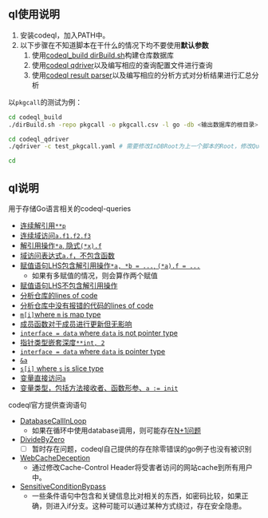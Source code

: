## ql使用说明

1. 安装codeql，加入PATH中。
2. 以下步骤在不知道脚本在干什么的情况下均不要使用**默认参数**
   1. 使用[codeql_build dirBuild.sh](http://222.195.92.204:1480/vm/empirical-go/-/blob/master/scripts/codeql_build/dirBuild.sh?ref_type=heads)构建仓库数据库
   2. 使用[codeql qdriver](http://222.195.92.204:1480/vm/empirical-go/-/tree/master/scripts/codeql_qdriver?ref_type=heads)以及编写相应的查询配置文件进行查询
   3. 使用[codeql result parser](http://222.195.92.204:1480/vm/empirical-go/-/tree/master/scripts/codeql_result_parser?ref_type=heads)以及编写相应的分析方式对分析结果进行汇总分析

以`pkgcall`的测试为例：

```bash
cd codeql_build
./dirBuild.sh -repo pkgcall -o pkgcall.csv -l go -db <输出数据库的根目录> <待分析仓库根目录，这里为codeql-queries/test/repos>

cd codeql_qdriver
./qdriver -c test_pkgcall.yaml # 需要修改InDBRoot为上一个脚本的Root，修改QueryRoot和OutResultRoot

cd 
```

## ql说明

用于存储Go语言相关的codeql-queries

- [连续解引用`**p`](../codeql-queries/consecutiveDerefTimes.ql)
- [连续域访问`a.f1.f2.f3`](../codeql-queries/consecutiveFieldAccTimes.ql)
- [解引用操作`*a`, 隐式`(*x).f`](../codeql-queries/derefAcc.ql)
- [域访问表达式`a.f`，不包含函数](../codeql-queries/fieldAcc.ql)
- [赋值语句LHS包含解引用操作`*a, *b = ...`, `(*a).f = ...`](../codeql-queries/lhsDeref.ql)
  - 如果有多赋值的情况，则会算作两个赋值
- [赋值语句LHS不包含解引用操作](../codeql-queries/lhsNoDeref.ql)
- [分析仓库的lines of code](../codeql-queries/loc.ql)
- [分析仓库中没有报错的代码的lines of code](../codeql-queries/locOfFilesAnalyzed.ql)
- [`m[i]`where `m` is map type](../codeql-queries/mapIdx.ql)
- [成员函数对于成员进行更新但无影响](../codeql-queries/nonEffectUpdateToMember.ql)
- [`interface = data` where `data` is not pointer type](../codeql-queries/nonPtrAssignToInterface.ql)
- [指针类型嵌套深度`**int, 2`](../codeql-queries/pointer-type-level.ql)
- [`interface = data` where `data` is pointer type](../codeql-queries/ptrAssignToInterface.ql)
- [`&a`](../codeql-queries/refAcc.ql)
- [`s[i]` where `s` is slice type](../codeql-queries/sliceIdx.ql)
- [变量直接访问`a`](../codeql-queries/variableAcc.ql)
- [变量类型，包括方法接收者、函数形参、`a := init`](../codeql-queries/varType.ql)

codeql官方提供查询语句

- [DatabaseCallInLoop](../codeql-queries/codeql-ql-src/DatabaseCallInLoop.ql)
  - 如果在循环中使用database调用，则可能存在[N+1问题](https://planetscale.com/blog/what-is-n-1-query-problem-and-how-to-solve-it)
- [DivideByZero](../codeql-queries/codeql-ql-src/DivideByZero.ql)
  - [ ] 暂时存在问题，codeql自己提供的存在除零错误的go例子也没有被识别
- [WebCacheDeception](../codeql-queries/CWE-525/WebCacheDeception.ql)
  - 通过修改Cache-Control Header将受害者访问的网站cache到所有用户中。
- [SensitiveConditionBypass](../codeql-queries/CWE-807/SensitiveConditionBypass.ql)
  - 一些条件语句中包含和关键信息比对相关的东西，如密码比较，如果正确，则进入if分支。这种可能可以通过某种方式绕过，存在安全隐患。
